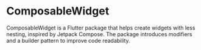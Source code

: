 # ComposableWidget

ComposableWidget is a Flutter package that helps create widgets with less nesting, inspired by
Jetpack Compose. The package introduces modifiers and a builder pattern to improve code readability.

